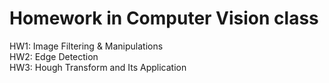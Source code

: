 # Homework in Computer Vision class 
HW1: Image Filtering & Manipulations\
HW2: Edge Detection\
HW3: Hough Transform and Its Application
